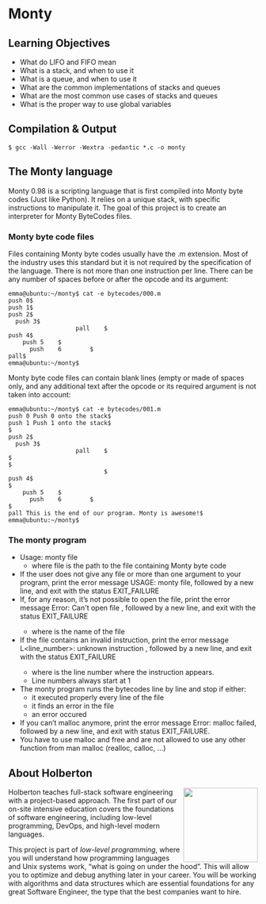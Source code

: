 # Monty


## Learning Objectives

- What do LIFO and FIFO mean
- What is a stack, and when to use it
- What is a queue, and when to use it
- What are the common implementations of stacks and queues
- What are the most common use cases of stacks and queues
- What is the proper way to use global variables

## Compilation & Output
```
$ gcc -Wall -Werror -Wextra -pedantic *.c -o monty
```

## The Monty language
Monty 0.98 is a scripting language that is first compiled into Monty byte codes (Just like Python). It relies on a unique stack, with specific instructions to manipulate it. The goal of this project is to create an interpreter for Monty ByteCodes files.

### Monty byte code files

Files containing Monty byte codes usually have the .m extension. Most of the industry uses this standard but it is not required by the specification of the language. There is not more than one instruction per line. There can be any number of spaces before or after the opcode and its argument:
```
emma@ubuntu:~/monty$ cat -e bytecodes/000.m
push 0$
push 1$
push 2$
  push 3$
                   pall    $
push 4$
    push 5    $
      push    6        $
pall$
emma@ubuntu:~/monty$
```
Monty byte code files can contain blank lines (empty or made of spaces only, and any additional text after the opcode or its required argument is not taken into account:
```
emma@ubuntu:~/monty$ cat -e bytecodes/001.m
push 0 Push 0 onto the stack$
push 1 Push 1 onto the stack$
$
push 2$
  push 3$
                   pall    $
$
$
                           $
push 4$
$
    push 5    $
      push    6        $
$
pall This is the end of our program. Monty is awesome!$
emma@ubuntu:~/monty$
```
### The monty program

- Usage: monty file
    - where file is the path to the file containing Monty byte code
- If the user does not give any file or more than one argument to your program, print the error message USAGE: monty file, followed by a new line, and exit with the status EXIT_FAILURE
- If, for any reason, it’s not possible to open the file, print the error message Error: Can't open file <file>, followed by a new line, and exit with the status EXIT_FAILURE
    - where <file> is the name of the file
- If the file contains an invalid instruction, print the error message L<line_number>: unknown instruction <opcode>, followed by a new line, and exit with the status EXIT_FAILURE
    - where is the line number where the instruction appears.
    - Line numbers always start at 1
- The monty program runs the bytecodes line by line and stop if either:
    - it executed properly every line of the file
    - it finds an error in the file
    - an error occured
- If you can’t malloc anymore, print the error message Error: malloc failed, followed by a new line, and exit with status EXIT_FAILURE.
- You have to use malloc and free and are not allowed to use any other function from man malloc (realloc, calloc, …)

## About Holberton

<p>
<img height="150" src="https://blog.holbertonschool.com/wp-content/uploads/2020/04/unnamed-2.png" align="right" >
</p>

Holberton teaches full-stack software engineering with a project-based approach.
The first part of our on-site intensive education covers the foundations of software
engineering, including low-level programming, DevOps, and high-level modern languages.

This project is part of *low-level programming*, where you will understand how programming languages and Unix systems work, “what is going
on under the hood”. This will allow you to optimize and debug anything later in your career.
You will be working with algorithms and data structures which are essential foundations
for any great Software Engineer, the type that the best companies want to hire.

